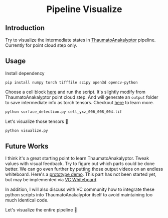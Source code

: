 <h1 align="center">Pipeline Visualize</h1>

## Introduction

Try to visualize the intermediate states in [ThaumatoAnakalyptor](https://github.com/schillij95/ThaumatoAnakalyptor) pipeline. Currently for point cloud step only.

## Usage

Install dependency

```
pip install numpy torch tifffile scipy open3d opencv-python
```

Choose a cell block [here](http://dl.ash2txt.org/full-scrolls/Scroll1.volpkg/volume_grids/20230205180739/) and run the script. It's slightly modify from ThaumatoAnakalyptor point cloud step. And will generate an `output` folder to save intermediate info as torch tensors. Checkout [here](https://github.com/schillij95/ThaumatoAnakalyptor/blob/main/documentation/ThaumatoAnakalyptor___Technical_Report_and_Roadmap.pdf) to learn more.

```python
python surface_detection.py cell_yxz_006_008_004.tif
```

Let's visualize those tensors 🙌

```python
python visualize.py
```

## Future Works

I think it's a great starting point to learn ThaumatoAnakalyptor. Tweak values with visual feedback. Try to figure out which parts could be done better. We can go even further by putting those output videos on an endless whiteboard. Here's a [prototype demo](https://twitter.com/yao1260/status/1778078347299627202). This part has not been started yet, but may be implemented via [VC Whiteboard](https://github.com/tomhsiao1260/vc-whiteboard).

In addition, I will also discuss with VC community how to integrate these python scripts into ThaumatoAnakalyptor itself to avoid maintaining too much identical code.

Let's visualize the entire pipeline 🙌

